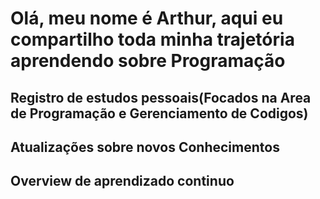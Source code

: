 # Olá, meu nome é Arthur, aqui eu compartilho toda minha trajetória aprendendo sobre Programação
## Registro de estudos pessoais(Focados na Area de Programação e Gerenciamento de Codigos)
## Atualizações sobre novos Conhecimentos 
## Overview de aprendizado continuo 
## 


